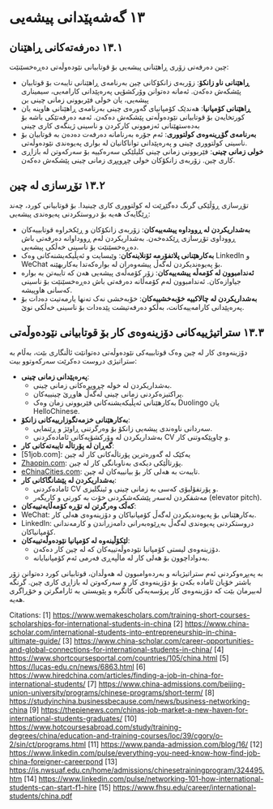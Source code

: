 # ١٣ گەشەپێدانی پیشەیی

## ١٣.١ دەرفەتەکانی ڕاهێنان

چین دەرفەتی زۆری ڕاهێنانی پیشەیی بۆ قوتابیانی نێودەوڵەتی دەڕەخسێنێت:

- **ڕاهێنانی ناو زانکۆ**: زۆربەی زانکۆکانی چین بەرنامەی ڕاهێنانی تایبەت بۆ قوتابیان پێشکەش دەکەن. ئەمانە دەتوانن وۆرکشۆپی پەرەپێدانی کارامەیی، سیمیناری پیشەیی، یان خولی فێربوونی زمانی چینی بن
- **ڕاهێنانی کۆمپانیا**: هەندێک کۆمپانیای گەورەی چینی بەرنامەی ڕاهێنانی هاوینە یان کورتخایەن بۆ قوتابیانی نێودەوڵەتی پێشکەش دەکەن. ئەمە دەرفەتێکی باشە بۆ بەدەستهێنانی ئەزموونی کارکردن و ناسینی ژینگەی کاری چینی
- **بەرنامەی گۆڕینەوەی کولتووری**: ئەم جۆرە بەرنامانە دەرفەت دەدەن بە قوتابیان بۆ ناسینی کولتووری چینی و پەرەپێدانی تواناکانیان لە بواری پەیوەندی نێودەوڵەتی.
- **خولی زمانی چینی**: فێربوونی زمانی چینی کلیلێکی سەرەکییە بۆ سەرکەوتن لە بازاڕی کاری چین. زۆربەی زانکۆکان خولی چڕوپڕی زمانی چینی پێشکەش دەکەن.

## ١٣.٢ تۆڕسازی لە چین

تۆڕسازی ڕۆڵێکی گرنگ دەگێڕێت لە کولتووری کاری چینیدا. بۆ قوتابیانی کورد، چەند ڕێگایەک هەیە بۆ دروستکردنی پەیوەندی پیشەیی:
- **بەشداریکردن لە ڕووداوە پیشەییەکان**: زۆربەی زانکۆکان و ڕێکخراوە قوتابییەکان ڕووداوی تۆڕسازی ڕێکدەخەن. بەشداریکردن لەم ڕووداوانە دەرفەتی باش دەڕەخسێنێت بۆ ناسینی خەڵکی پیشەیی.
- **بەکارهێنانی پلاتفۆرمە ئۆنلاینەکان**: وێبسایت و ئەپڵیکەیشنەکانی وەک LinkedIn و WeChat بۆ پەیوەندیکردن لەگەڵ پیشەوەران لە بوارەکەتدا بەکاربهێنە.
- **ئەندامبوون لە کۆمەڵە پیشەییەکان**: زۆر کۆمەڵەی پیشەیی هەن کە تایبەتن بە بوارە جیاوازەکان. ئەندامبوون لەم کۆمەڵانە دەرفەتی باش دەڕەخسێنێت بۆ ناسینی کەسانی هاوپیشە.
- **بەشداریکردن لە چالاکییە خۆبەخشییەکان**: خۆبەخشی نەک تەنها یارمەتیت دەدات بۆ پەرەپێدانی کارامەییەکانت، بەڵکو دەرفەتیشت پێدەدات بۆ ناسینی خەڵکی نوێ.

## ١٣.٣ ستراتیژییەکانی دۆزینەوەی کار بۆ قوتابیانی نێودەوڵەتی

دۆزینەوەی کار لە چین وەک قوتابییەکی نێودەوڵەتی دەتوانێت ئاڵنگاری بێت، بەڵام بە ستراتیژی دروست دەکرێت سەرکەوتوو بیت:

- **پەرەپێدانی زمانی چینی**:
    - بەشداریکردن لە خولە چڕوپڕەکانی زمانی چینی.
    - پراکتیزەکردنی زمانی چینی لەگەڵ هاوڕێ چینییەکان.
    - بەکارهێنانی ئەپڵیکەیشنەکانی فێربوونی زمان وەک Duolingo یان HelloChinese.
- **بەکارهێنانی خزمەتگوزارییەکانی زانکۆ**:
    - سەردانی ناوەندی پیشەیی زانکۆ بۆ وەرگرتنی ڕاوێژ و ڕێنمایی.
    - بەشداریکردن لە وۆرکشۆپەکانی ئامادەکردنی CV و چاوپێکەوتنی کار.
- **گەڕان لە پۆرتاڵە تایبەتەکانی کار**:
- [51job.com]: یەکێک لە گەورەترین پۆرتاڵەکانی کار لە چین
- [Zhaopin.com](http://zhaopin.com/): پۆرتاڵێکی دیکەی بەناوبانگی کار لە چین.
- [eChinaCities.com](http://echinacities.com/): تایبەت بە هەلی کار بۆ بیانییەکان لە چین.
- **بەشداریکردن لە پێشانگاکانی کار**:
    - ئامادەکردنی CV و پۆرتفۆلیۆی کەسی بە زمانی چینی و ئینگلیزی.
    - مەشقکردن لەسەر پێشکەشکردنی خۆت بە کورتی و کاریگەر (elevator pitch).
- **کەڵک وەرگرتن لە تۆڕە کۆمەڵایەتییەکان**:
- WeChat: بەکارهێنانی بۆ پەیوەندیکردن لەگەڵ کۆمپانیاکان و دۆزینەوەی هەلی کار.
- LinkedIn: دروستکردنی پەیوەندی لەگەڵ بەڕێوەبەرانی دامەزراندن و کارمەندانی کۆمپانیاکان.
- **لێکۆڵینەوە لە کۆمپانیا نێودەوڵەتییەکان**:
    - دۆزینەوەی لیستی کۆمپانیا نێودەوڵەتییەکان کە لە چین کار دەکەن.
    - بەدواداچوون بۆ هەلی کار لە ماڵپەڕی فەرمی ئەم کۆمپانیایانە.

بە پەیڕەوکردنی ئەم ستراتیژیانە و بەردەوامبوون لە هەوڵدان، قوتابیانی کورد دەتوانن زۆر باشتر خۆیان ئامادە بکەن بۆ دۆزینەوەی کار و سەرکەوتن لە بازاڕی کاری چین. گرنگە لەبیرمان بێت کە دۆزینەوەی کار پرۆسەیەکی کاتگرە و پێویستی بە ئارامگرتن و خۆڕاگری هەیە.



Citations:
[1] https://www.wemakescholars.com/training-short-courses-scholarships-for-international-students-in-china
[2] https://www.china-scholar.com/international-students-into-entrepreneurship-in-china-ultimate-guide/
[3] https://www.china-scholar.com/career-opportunities-and-global-connections-for-international-students-in-china/
[4] https://www.shortcoursesportal.com/countries/105/china.html
[5] https://lucas-edu.cn/news/6863.html
[6] https://www.hiredchina.com/articles/finding-a-job-in-china-for-international-students/
[7] https://www.china-admissions.com/beijing-union-university/programs/chinese-programs/short-term/
[8] https://studyinchina.businessbecause.com/news/business-networking-china
[9] https://thepienews.com/chinas-job-market-a-new-haven-for-international-students-graduates/
[10] https://www.hotcoursesabroad.com/study/training-degrees/china/education-and-training-courses/loc/39/cgory/o-2/sin/ct/programs.html
[11] https://www.panda-admission.com/blog/16/
[12] https://www.linkedin.com/pulse/everything-you-need-know-how-find-job-china-foreigner-careerpond
[13] https://is.nwsuaf.edu.cn/home/admissions/chinesetrainingprogram/324495.htm
[14] https://www.linkedin.com/pulse/networking-101-how-international-students-can-start-f1-hire
[15] https://www.fhsu.edu/career/international-students/china.pdf
